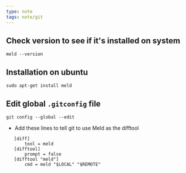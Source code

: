 ```yaml
---
type: note
tags: note/git
---
```

## Check version to see if it's installed on system
```shell
meld --version
```
## Installation on ubuntu
```shell
sudo apt-get install meld
```
## Edit global `.gitconfig` file
```shell
git config --global --edit
```
- Add these lines to tell git to use Meld as the difftool
```
   [diff]
       tool = meld
   [difftool]
       prompt = false
   [difftool "meld"]
       cmd = meld "$LOCAL" "$REMOTE"
```
